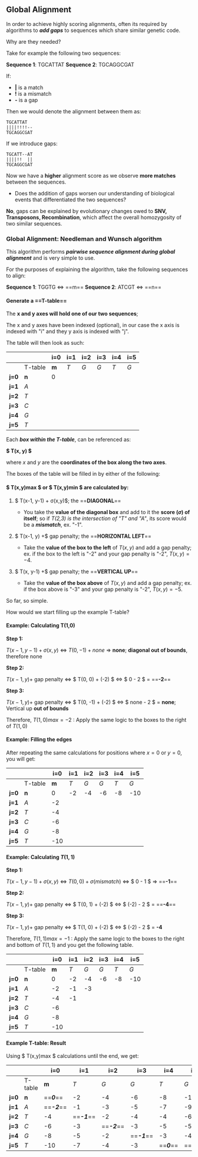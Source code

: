 ## Global Alignment

In order to achieve highly scoring alignments, often its required by algorithms to ***add gaps*** to sequences which share similar genetic code.

Why are they needed?

Take for example the following two sequences:

__Sequence 1__: TGCATTAT
__Sequence 2__: TGCAGGCGAT

If:

* **|** is a match
* **!** is a mismatch
* **-** is a gap

Then we would denote the alignment between them as: 

```
TGCATTAT
||||!!!!--
TGCAGGCGAT
```

If we introduce gaps:

```
TGCATT--AT
||||!!  ||
TGCAGGCGAT
```
Now we have a **higher** alignment score as we observe **more matches** between the sequences. 

* Does the addition of gaps worsen our understanding of biological events that differentiated the two sequences?

**No**, gaps can be explained by evolutionary changes owed to **SNV, Transposons, Recombination**, which affect the overall homozygosity of two similar sequences.

### Global Alignment: Needleman and Wunsch algorithm

This algorithm performs ***pairwise sequence alignment during global alignment*** and is very simple to use.

For the purposes of explaining the algorithm, take the following sequences to align:

**Sequence 1**: TGGTG <=> ==m==
**Sequence 2**: ATCGT <=> ==n==

#### Generate a ==**T-table**==

The **x and y axes will hold one of our two sequences**;

The x and y axes have been indexed (optional), in our case the x axis is indexed with "i" and they y axis is indexed with "j".

The table will then look as such:

|  |  | i=0 | i=1 | i=2 | i=3 | i=4 | i=5 |
| :---- | :---- | ----- | :---- | :---- | :---- | :---- | :---- |
|  | T-table | **m** | *T* | *G* | *G* | *T* | *G* |
| **j=0** | **n** | 0 |  |  |  |  |  |
| **j=1** | *A* |  |  |  |  |  |  |
| **j=2** | *T* |  |  |  |  |  |  |
| **j=3** | *C* |  |  |  |  |  |  |
| **j=4** | *G* |  |  |  |  |  |  |
| **j=5** | *T* |  |  |  |  |  |  |

Each ***box within the T-table***, can be referenced as:

**$ T(x, y) $**

where $x$ and $y$ are the **coordinates of the box along the two axes**.

The boxes of the table will be filled in by either of the following:

#### $ T(x,y)max $ or $ T(x,y)min $ are calculated by:

1. $ T(x-1, y-1) + σ(x,y)$; the ==**DIAGONAL**==

    - You take the **value of the diagonal box** and add to it the **score ($σ$) of itself**; so if *T(2,3) is the intersection of "T" and "A"*, its score would be a ***mismatch***, ex. "-1".

2. $ T(x-1, y) +$ gap penalty; the ==**HORIZONTAL LEFT**==

    - Take the **value of the box to the left** of $T(x,y)$ and add a gap penalty; ex. if the box to the left is "-2" and your gap penalty is "-2", $T(x,y) = -4$.

3. $ T(x, y-1) +$ gap penalty; the ==**VERTICAL UP**==

    - Take the **value of the box above** of $T(x,y)$ and add a gap penalty; ex. if the box above is "-3" and your gap penalty is "-2", $T(x,y) = -5$.

So far, so simple.

How would we start filling up the example T-table?

#### Example: Calculating T(1,0)

**Step 1:**

$T(x-1, y-1) + σ(x,y)$ <=> $T(0, -1) + none$ => **none**; **diagonal out of bounds**, therefore none

**Step 2:**

$T(x-1, y) +$ gap penalty <=> $ T(0, 0) + (-2) $ <=> $ 0 - 2 $ = ==**-2**==

**Step 3:**

$T(x-1, y) +$ gap penalty <=> $ T(0, -1) + (-2) $ <=> $ none - 2 $ = **none**; Vertical up **out of bounds**

Therefore, $T(1,0)max = -2$
: Apply the same logic to the boxes to the right of $T(1,0)$

#### Example: Filling the edges

After repeating the same calculations for positions where $x=0$ or $y=0$, you will get:

|  |  | i=0 | i=1 | i=2 | i=3 | i=4 | i=5 |
| :---- | :---- | ----- | ----- | ----- | ----- | ----- | ----- |
|  | T-table | **m** | *T* | *G* | *G* | *T* | *G* |
| **j=0** | **n** | 0 | \-2 | \-4 | \-6 | \-8 | \-10 |
| **j=1** | *A* | \-2 |  |  |  |  |  |
| **j=2** | *T* | \-4 |  |  |  |  |  |
| **j=3** | *C* | \-6 |  |  |  |  |  |
| **j=4** | *G* | \-8 |  |  |  |  |  |
| **j=5** | *T* | \-10 |  |  |  |  |  |

#### Example: Calculating $T(1,1)$

**Step 1:**

$T(x-1, y-1) + σ(x,y)$ <=> $T(0, 0) + σ(mismatch)$ <=> $ 0 - 1 $ => ==**-1**==

**Step 2:**

$T(x-1, y) +$ gap penalty <=> $ T(0, 1) + (-2) $ <=> $ (-2) - 2 $ = ==**-4**==

**Step 3:**

$T(x-1, y) +$ gap penalty <=> $ T(1, 0) + (-2) $ <=> $ (-2) - 2 $ = **-4**

Therefore, $T(1,1)max = -1$
: Apply the same logic to the boxes to the right and bottom of $T(1,1)$ and you get the following table.

|  |  | i=0 | i=1 | i=2 | i=3 | i=4 | i=5 |
| :---- | :---- | ----- | ----- | ----- | ----- | ----- | ----- |
|  | T-table | **m** | *T* | *G* | *G* | *T* | *G* |
| **j=0** | **n** | 0 | \-2 | \-4 | \-6 | \-8 | \-10 |
| **j=1** | *A* | \-2 | \-1 | \-3 |  |  |  |
| **j=2** | *T* | \-4 | \-1 |  |  |  |  |
| **j=3** | *C* | \-6 |  |  |  |  |  |
| **j=4** | *G* | \-8 |  |  |  |  |  |
| **j=5** | *T* | \-10 |  |  |  |  |  |

#### Example T-table: Result

Using $ T(x,y)max $ calculations until the end, we get:

|  |  | i=0 | i=1 | i=2 | i=3 | i=4 | i=5 |
| :---- | :---- | ----- | ----- | ----- | ----- | ----- | ----- |
|  | T-table | **m** | *T* | *G* | *G* | *T* | *G* |
| **j=0** | **n** | ==***0***== | \-2 | \-4 | \-6 | \-8 | \-10 |
| **j=1** | *A* | ==***\-2***== | \-1 | \-3 | \-5 | \-7 | \-9 |
| **j=2** | *T* | \-4 | ==***\-1***== | \-2 | \-4 | \-4 | \-6 |
| **j=3** | *C* | \-6 | \-3 | ==***\-2***== | \-3 | \-5 | \-5 |
| **j=4** | *G* | \-8 | \-5 | \-2 |==***\-1***== | \-3 | \-4 |
| **j=5** | *T* | \-10 | \-7 | \-4 | \-3 | ==***0***== | ==***\-2***== |

